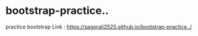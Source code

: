 # bootstrap-practice..
practice bootstrap
Link : https://sagorali2525.github.io/bootstrap-practice../
